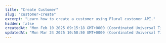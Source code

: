 ```yaml
---
title: "Create Customer"
slug: "customer-create"
excerpt: "Learn how to create a customer using Plural customer API."
hidden: false
createdAt: "Mon Feb 10 2025 09:15:18 GMT+0000 (Coordinated Universal Time)"
updatedAt: "Mon Mar 24 2025 10:58:50 GMT+0000 (Coordinated Universal Time)"
---
```

